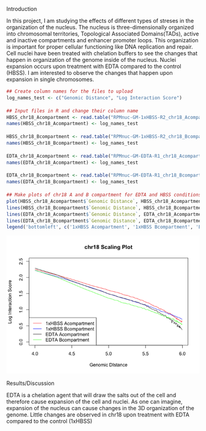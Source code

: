 Introduction

In this project, I am studying the effects of different types of streses in the organization of the nucleus. The nucleus is three-dimensionally organized into chromosomal territories, Topological Associated Domains(TADs), active and inactive compartments and enhancer promoter loops. This organization is important for proper cellular functioning like DNA replication and repair. Cell nuclei have been treated with chelation buffers to see the changes that happen in organization of the genome inside of the nucleus. Nuclei expansion occurs upon treatment with EDTA compared to the control (HBSS). I am interested to observe the changes that happen upon expansion in single chromosomes.

``` r
## Create column names for the files to upload
log_names_test <- c("Genomic Distance", "Log Interaction Score")

## Input files in R and change their column name
HBSS_chr18_Acompartment <- read.table("RPMnuc-GM-1xHBSS-R2_chr18_Acompartment_1mb_log2.txt")
names(HBSS_chr18_Acompartment) <- log_names_test

HBSS_chr18_Bcompartment <- read.table("RPMnuc-GM-1xHBSS-R2_chr18_Bcompartment_1mb_log2.txt")
names(HBSS_chr18_Bcompartment) <- log_names_test

EDTA_chr18_Acompartment <- read.table("RPMnuc-GM-EDTA-R1_chr18_Acompartment_log2.txt")
names(EDTA_chr18_Acompartment) <- log_names_test

EDTA_chr18_Bcompartment <- read.table("RPMnuc-GM-EDTA-R1_chr18_Bcompartment_log2.txt")
names(EDTA_chr18_Bcompartment) <- log_names_test

## Make plots of chr18 A and B compartment for EDTA and HBSS conditions
plot(HBSS_chr18_Acompartment$`Genomic Distance`, HBSS_chr18_Acompartment$`Log Interaction Score`, col = "red", type = "l", xlab = "Genomic DIstance", ylab = "Log Interaction Score", main = "chr18 Scaling Plot", ylim = c(0, 2.5))
lines(HBSS_chr18_Bcompartment$`Genomic Distance`, HBSS_chr18_Bcompartment$`Log Interaction Score`, col = "blue", type = "l", xlab = "Genomic DIstance", ylab = "Log Interaction Score")
lines(EDTA_chr18_Acompartment$`Genomic Distance`, EDTA_chr18_Acompartment$`Log Interaction Score`, col = "black", type = "l", xlab = "Genomic DIstance", ylab = "Log Interaction Score")
lines(EDTA_chr18_Bcompartment$`Genomic Distance`, EDTA_chr18_Bcompartment$`Log Interaction Score`, col = "green", type = "l", xlab = "Genomic DIstance", ylab = "Log Interaction Score")
legend('bottomleft', c('1xHBSS Acompartment', '1xHBSS Bcompartment', 'EDTA Acompartment', 'EDTA Bcompartment'), lty=c(1,1,1,1), col = c('red', 'blue', 'black', 'green'))
```

![](rgolloshi_files/figure-markdown_github/unnamed-chunk-1-1.png)

Results/Discussion

EDTA is a chelation agent that will draw the salts out of the cell and therefore cause expansion of the cell and nuclei. As one can imagine, expansion of the nucleus can cause changes in the 3D organization of the genome. Little changes are observed in chr18 upon treatment with EDTA compared to the control (1xHBSS)

